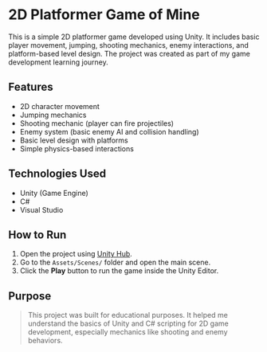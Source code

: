 # 2D Platformer Game of Mine

This is a simple 2D platformer game developed using Unity. It includes basic player movement, jumping, shooting mechanics, enemy interactions, and platform-based level design. The project was created as part of my game development learning journey.

## Features

- 2D character movement
- Jumping mechanics
- Shooting mechanic (player can fire projectiles)
- Enemy system (basic enemy AI and collision handling)
- Basic level design with platforms
- Simple physics-based interactions

## Technologies Used

- Unity (Game Engine)
- C#
- Visual Studio

## How to Run

1. Open the project using [Unity Hub](https://unity.com/).
2. Go to the `Assets/Scenes/` folder and open the main scene.
3. Click the **Play** button to run the game inside the Unity Editor.

## Purpose

> This project was built for educational purposes. It helped me understand the basics of Unity and C# scripting for 2D game development, especially mechanics like shooting and enemy behaviors.


